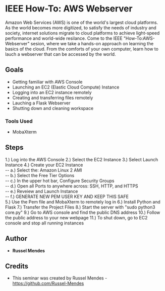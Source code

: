 # IEEE How-To: AWS Webserver
Amazon Web Services (AWS) is one of the world's largest cloud platforms. As the world becomes more digitized, to satisfy the needs of industry and society, internet solutions migrate to cloud platforms to achieve light-speed performance and world-wide resilance. Come to the IEEE "How-To:AWS-Webserver" sesion, where we take a hands-on approach on learning the basics of the cloud. From the comforts of your own computer, learn how to lauch a webserver that can be accessed by the world.  

## Goals
- Getting familiar with AWS Console
- Launching an EC2 (Elastic Cloud Compute) Instance
- Logging into an EC2 instance remotely
- Creating and transferring files remotely
- Lauching a Flask Webserver
- Shutting down and cleaning workspace

### Tools Used 
- MobaXterm


## Steps
1.) Log into the AWS Console
2.) Select the EC2 Instance
3.) Select Launch Instance
4.) Create your EC2 Instance <br>
-- a.) Select the: Amazon Linux 2 AMI <br>
-- b.) Select the Free Tier Options <br>
-- c.) In the upper hot bar, Configure Security Groups <br>
-- d.) Open all Ports to anywhere across: SSH, HTTP, and HTTPS <br>
-- e.) Reveiew and Launch Instance <br>
-- f.) GENERATE NEW PEM USER KEY AND KEEP THIS SAFE <br>
5.) Use the Pem file and MobaXterm to remotely log in 
6.) Install Python and Flask
7.) Transfer the Project Files
8.) Start the server with "sudo python3 core.py"
9.) Go to AWS console and find the public DNS address
10.) Follow the public address to your new webpage
11.) To shut down, go to EC2 console and stop all running instances


## Author
* **Russel Mendes** 

## Credits
* This seminar was created by Russel Mendes - https://github.com/Russel-Mendes
